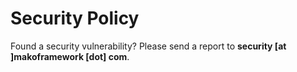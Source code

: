 # Security Policy

Found a security vulnerability? Please send a report to **security [at ]makoframework [dot] com**.

